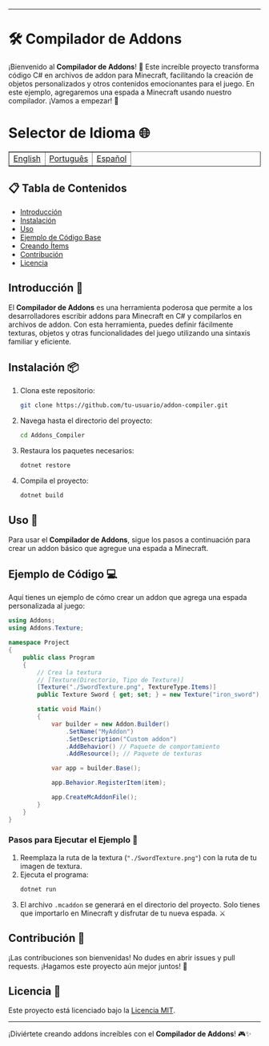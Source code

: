  ---
# 🛠️ Compilador de Addons

¡Bienvenido al **Compilador de Addons**! 🎉 Este increíble proyecto transforma código C# en archivos de addon para Minecraft, facilitando la creación de objetos personalizados y otros contenidos emocionantes para el juego. En este ejemplo, agregaremos una espada a Minecraft usando nuestro compilador. ¡Vamos a empezar! 🚀


# Selector de Idioma 🌐

<table border=1>
  <tr>
    <td><a href="https://github.com/JaymeFernandes/Addons_Compiler/blob/main/README.md">English</a></td>
    <td><a href="https://github.com/JaymeFernandes/Addons_Compiler/blob/main/README_pt.md">Português</a></td>
    <td><a href="https://github.com/JaymeFernandes/Addons_Compiler/blob/main/README_es.md">Español</a></td>
  </tr>
</table>

## 📋 Tabla de Contenidos

- [Introducción](#introducción-)
- [Instalación](#instalación-)
- [Uso](#uso-)
- [Ejemplo de Código Base](#ejemplo-de-código-)
- [Creando Ítems](./example/README_es.md)
- [Contribución](#contribución-)
- [Licencia](#licencia-)

## Introducción 🌟

El **Compilador de Addons** es una herramienta poderosa que permite a los desarrolladores escribir addons para Minecraft en C# y compilarlos en archivos de addon. Con esta herramienta, puedes definir fácilmente texturas, objetos y otras funcionalidades del juego utilizando una sintaxis familiar y eficiente.

## Instalación 📦

1. Clona este repositorio:
   ```sh
   git clone https://github.com/tu-usuario/addon-compiler.git
   ```

2. Navega hasta el directorio del proyecto:
   ```sh
   cd Addons_Compiler
   ```

3. Restaura los paquetes necesarios:
   ```sh
   dotnet restore
   ```

4. Compila el proyecto:
   ```sh
   dotnet build
   ```

## Uso 🚀

Para usar el **Compilador de Addons**, sigue los pasos a continuación para crear un addon básico que agregue una espada a Minecraft.

## Ejemplo de Código 💻

Aquí tienes un ejemplo de cómo crear un addon que agrega una espada personalizada al juego:

```csharp
using Addons;
using Addons.Texture;

namespace Project
{
    public class Program
    {
        // Crea la textura
        // [Texture(Directorio, Tipo de Texture)]
        [Texture("./SwordTexture.png", TextureType.Items)]
        public Texture Sword { get; set; } = new Texture("iron_sword"); // Nombre de la textura

        static void Main()
        {
            var builder = new Addon.Builder()
                .SetName("MyAddon")
                .SetDescription("Custom addon")
                .AddBehavior() // Paquete de comportamiento
                .AddResource(); // Paquete de texturas

            var app = builder.Base();

            app.Behavior.RegisterItem(item);

            app.CreateMcAddonFile();
        }
    }
}
```

### Pasos para Ejecutar el Ejemplo 📜

1. Reemplaza la ruta de la textura (`"./SwordTexture.png"`) con la ruta de tu imagen de textura.
2. Ejecuta el programa:
   ```sh
   dotnet run
   ```
3. El archivo `.mcaddon` se generará en el directorio del proyecto. Solo tienes que importarlo en Minecraft y disfrutar de tu nueva espada. ⚔️

## Contribución 🤝

¡Las contribuciones son bienvenidas! No dudes en abrir issues y pull requests. ¡Hagamos este proyecto aún mejor juntos! 💪

## Licencia 📄

Este proyecto está licenciado bajo la [Licencia MIT](LICENSE).

---

¡Diviértete creando addons increíbles con el **Compilador de Addons**! 🎮✨